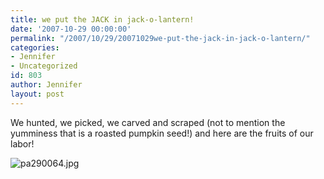 ```yaml
---
title: we put the JACK in jack-o-lantern!
date: '2007-10-29 00:00:00'
permalink: "/2007/10/29/20071029we-put-the-jack-in-jack-o-lantern/"
categories:
- Jennifer
- Uncategorized
id: 803
author: Jennifer
layout: post
---
```


We hunted, we picked, we carved and scraped (not to mention the yumminess that is a roasted pumpkin seed!) and here are the fruits of our labor!

<img id="image203" alt="pa290064.jpg" src="http://static.squarespace.com/static/50db6bb3e4b015296cd43789/50dfa5b1e4b0dc6320e0b5ea/50dfa5b1e4b0dc6320e0b6ac/1193688028000/?format=original" />
